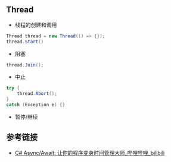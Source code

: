 ## Thread

* 线程的创建和调用

```csharp
Thread thread = new Thread(() => {});
thread.Start()
```

* 阻塞
```csharp
thread.Join();
```

* 中止
```csharp
try {
	thread.Abort();
}
catch (Exception e) {}
```

* 暂停/继续

## 参考链接

* [C# Async/Await: 让你的程序变身时间管理大师_哔哩哔哩_bilibili](https://www.bilibili.com/video/BV1b54y1J72M)